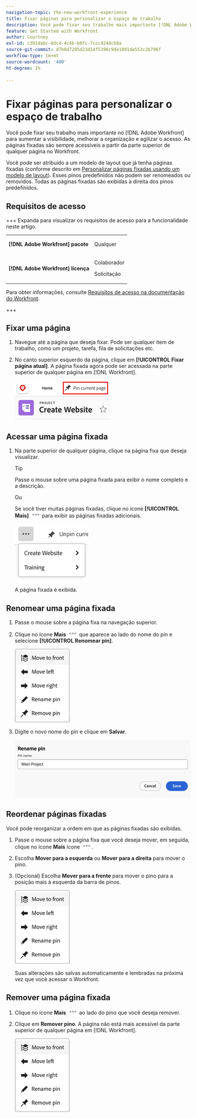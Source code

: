 ```yaml
---
navigation-topic: the-new-workfront-experience
title: Fixar páginas para personalizar o espaço de trabalho
description: Você pode fixar seu trabalho mais importante [!DNL Adobe Workfront] para aumentar a visibilidade, melhorar a organização e agilizar o acesso. As páginas fixadas são sempre acessíveis a partir da parte superior de qualquer página no Workfront.
feature: Get Started with Workfront
author: Courtney
exl-id: c391dabc-8dc4-4c4b-b0fc-7ccc4244cb8a
source-git-commit: d7b8d7285d23d14f5390c9de1001de553c2b796f
workflow-type: tm+mt
source-wordcount: '400'
ht-degree: 1%

---
```


# Fixar páginas para personalizar o espaço de trabalho

<!-- Audited: 4/2025 -->

Você pode fixar seu trabalho mais importante no [!DNL Adobe Workfront] para aumentar a visibilidade, melhorar a organização e agilizar o acesso. As páginas fixadas são sempre acessíveis a partir da parte superior de qualquer página no Workfront.

Você pode ser atribuído a um modelo de layout que já tenha páginas fixadas (conforme descrito em [Personalizar páginas fixadas usando um modelo de layout](../../administration-and-setup/customize-workfront/use-layout-templates/customize-pinned-pages.md)). Esses pinos predefinidos não podem ser renomeados ou removidos. Todas as páginas fixadas são exibidas à direita dos pinos predefinidos.

## Requisitos de acesso

+++ Expanda para visualizar os requisitos de acesso para a funcionalidade neste artigo.

<table style="table-layout:auto"> 
 <col> 
 </col> 
 <col> 
 </col> 
 <tbody> 
  <tr> 
   <td role="rowheader"><strong>[!DNL Adobe Workfront] pacote</strong></td> 
   <td> <p>Qualquer</p> </td> 
  </tr> 
  <tr> 
   <td role="rowheader"><strong>[!DNL Adobe Workfront] licença</strong></td> 
   <td> <p>Colaborador</p> 
     <p>Solicitação</p>
   </td> 
  </tr> 
 </tbody> 
</table>

Para obter informações, consulte [Requisitos de acesso na documentação do Workfront](/help/quicksilver/administration-and-setup/add-users/access-levels-and-object-permissions/access-level-requirements-in-documentation.md).

+++

## Fixar uma página

1. Navegue até a página que deseja fixar. Pode ser qualquer item de trabalho, como um projeto, tarefa, fila de solicitações etc.

1. No canto superior esquerdo da página, clique em **[!UICONTROL Fixar página atual]**. A página fixada agora pode ser acessada na parte superior de qualquer página em [!DNL Workfront].

   ![Fixar página atual](assets/pin-current-page-button.png)

## Acessar uma página fixada

1. Na parte superior de qualquer página, clique na página fixa que deseja visualizar.

   >[!TIP]
   >
   >Passe o mouse sobre uma página fixada para exibir o nome completo e a descrição.

   Ou

   Se você tiver muitas páginas fixadas, clique no ícone **[!UICONTROL Mais]** ![Clique no ícone Mais](assets/more-icon.png) para exibir as páginas fixadas adicionais.

   ![Exibir páginas adicionais fixadas](assets/display-pinned-pages.png)

   A página fixada é exibida.

## Renomear uma página fixada

1. Passe o mouse sobre a página fixa na navegação superior.
1. Clique no ícone **Mais** ![Mais ícone](assets/more-icon.png) que aparece ao lado do nome do pin e selecione **[!UICONTROL Renomear pin]**.

   ![Renomear pino](assets/pin-menu.png)

1. Digite o novo nome do pin e clique em **Salvar**.

   ![Clique na marca de seleção para renomear o pino](assets/rename-pin-dialog-box.png)


## Reordenar páginas fixadas

Você pode reorganizar a ordem em que as páginas fixadas são exibidas.

1. Passe o mouse sobre a página fixa que você deseja mover, em seguida, clique no ícone **Mais** ícone ![Mais ícone](assets/more-icon.png).
1. Escolha **Mover para a esquerda** ou **Mover para a direita** para mover o pino.
1. (Opcional) Escolha **Mover para a frente** para mover o pino para a posição mais à esquerda da barra de pinos.

   ![mover marcadores](assets/pin-menu.png)

   Suas alterações são salvas automaticamente e lembradas na próxima vez que você acessar o Workfront.

## Remover uma página fixada

1. Clique no ícone **Mais** ![](assets/more-icon.png) ao lado do pino que você deseja remover.
1. Clique em **Remover pino**. A página não está mais acessível da parte superior de qualquer página em [!DNL Workfront].

   ![Remover pino](assets/pin-menu.png)


